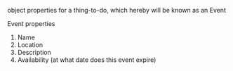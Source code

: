object properties for a thing-to-do, which hereby will be known as an Event

Event properties
  1. Name
  2. Location
  3. Description
  4. Availability (at what date does this event expire)
